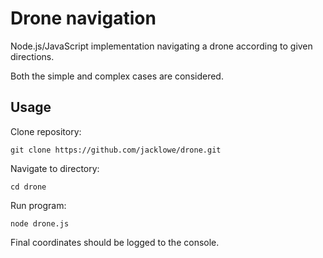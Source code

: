 # Drone navigation

Node.js/JavaScript implementation navigating a drone according to given directions.

Both the simple and complex cases are considered.

## Usage

Clone repository:

`git clone https://github.com/jacklowe/drone.git`

Navigate to directory:

`cd drone`

Run program:

`node drone.js`

Final coordinates should be logged to the console.
